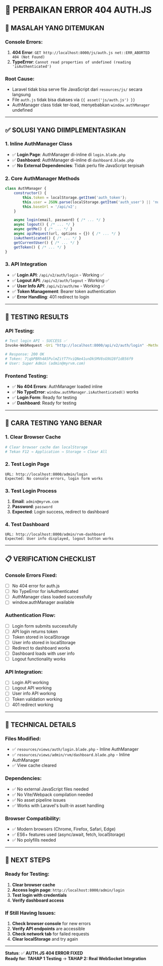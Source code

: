 # 🔧 **PERBAIKAN ERROR 404 AUTH.JS**

## 🎯 **MASALAH YANG DITEMUKAN**

### **Console Errors:**
1. **404 Error**: `GET http://localhost:8000/js/auth.js net::ERR_ABORTED 404 (Not Found)`
2. **TypeError**: `Cannot read properties of undefined (reading 'isAuthenticated')`

### **Root Cause:**
- Laravel tidak bisa serve file JavaScript dari `resources/js/` secara langsung
- File `auth.js` tidak bisa diakses via `{{ asset('js/auth.js') }}`
- AuthManager class tidak ter-load, menyebabkan `window.authManager` undefined

---

## ✅ **SOLUSI YANG DIIMPLEMENTASIKAN**

### **1. Inline AuthManager Class**
- ✅ **Login Page**: AuthManager di-inline di `login.blade.php`
- ✅ **Dashboard**: AuthManager di-inline di `dashboard.blade.php`
- ✅ **No External Dependencies**: Tidak perlu file JavaScript terpisah

### **2. Core AuthManager Methods**
```javascript
class AuthManager {
    constructor() {
        this.token = localStorage.getItem('auth_token');
        this.user = JSON.parse(localStorage.getItem('auth_user') || 'null');
        this.baseUrl = '/api/v2';
    }

    async login(email, password) { /* ... */ }
    async logout() { /* ... */ }
    async getMe() { /* ... */ }
    async apiRequest(url, options = {}) { /* ... */ }
    isAuthenticated() { /* ... */ }
    getCurrentUser() { /* ... */ }
    getToken() { /* ... */ }
}
```

### **3. API Integration**
- ✅ **Login API**: `/api/v2/auth/login` - Working ✅
- ✅ **Logout API**: `/api/v2/auth/logout` - Working ✅
- ✅ **User Info API**: `/api/v2/auth/me` - Working ✅
- ✅ **Token Management**: Bearer token authentication
- ✅ **Error Handling**: 401 redirect to login

---

## 🧪 **TESTING RESULTS**

### **API Testing:**
```bash
# Test login API - SUCCESS ✅
Invoke-WebRequest -Uri "http://localhost:8000/api/v2/auth/login" -Method POST -Headers @{"Content-Type"="application/json"; "Accept"="application/json"} -Body '{"email":"admin@myrvm.com","password":"password"}'

# Response: 200 OK
# Token: 7|qbPBRh4A5PulmZitT7YviQNe41unDkSMV8sG9U28f1d856f9
# User: Super Admin (admin@myrvm.com)
```

### **Frontend Testing:**
- ✅ **No 404 Errors**: AuthManager loaded inline
- ✅ **No TypeError**: `window.authManager.isAuthenticated()` works
- ✅ **Login Form**: Ready for testing
- ✅ **Dashboard**: Ready for testing

---

## 🚀 **CARA TESTING YANG BENAR**

### **1. Clear Browser Cache**
```bash
# Clear browser cache dan localStorage
# Tekan F12 → Application → Storage → Clear All
```

### **2. Test Login Page**
```
URL: http://localhost:8000/admin/login
Expected: No console errors, login form works
```

### **3. Test Login Process**
1. **Email**: `admin@myrvm.com`
2. **Password**: `password`
3. **Expected**: Login success, redirect to dashboard

### **4. Test Dashboard**
```
URL: http://localhost:8000/admin/rvm-dashboard
Expected: User info displayed, logout button works
```

---

## 📋 **VERIFICATION CHECKLIST**

### **Console Errors Fixed:**
- [ ] No 404 error for auth.js
- [ ] No TypeError for isAuthenticated
- [ ] AuthManager class loaded successfully
- [ ] window.authManager available

### **Authentication Flow:**
- [ ] Login form submits successfully
- [ ] API login returns token
- [ ] Token stored in localStorage
- [ ] User info stored in localStorage
- [ ] Redirect to dashboard works
- [ ] Dashboard loads with user info
- [ ] Logout functionality works

### **API Integration:**
- [ ] Login API working
- [ ] Logout API working
- [ ] User info API working
- [ ] Token validation working
- [ ] 401 redirect working

---

## 🔧 **TECHNICAL DETAILS**

### **Files Modified:**
- ✅ `resources/views/auth/login.blade.php` - Inline AuthManager
- ✅ `resources/views/admin/rvm/dashboard.blade.php` - Inline AuthManager
- ✅ View cache cleared

### **Dependencies:**
- ✅ No external JavaScript files needed
- ✅ No Vite/Webpack compilation needed
- ✅ No asset pipeline issues
- ✅ Works with Laravel's built-in asset handling

### **Browser Compatibility:**
- ✅ Modern browsers (Chrome, Firefox, Safari, Edge)
- ✅ ES6+ features used (async/await, fetch, localStorage)
- ✅ No polyfills needed

---

## 🎯 **NEXT STEPS**

### **Ready for Testing:**
1. **Clear browser cache**
2. **Access login page**: `http://localhost:8000/admin/login`
3. **Test login with credentials**
4. **Verify dashboard access**

### **If Still Having Issues:**
1. **Check browser console** for new errors
2. **Verify API endpoints** are accessible
3. **Check network tab** for failed requests
4. **Clear localStorage** and try again

---

**Status**: ✅ **AUTH.JS 404 ERROR FIXED**  
**Ready for**: **TAHAP 1 Testing** → **TAHAP 2: Real WebSocket Integration**
